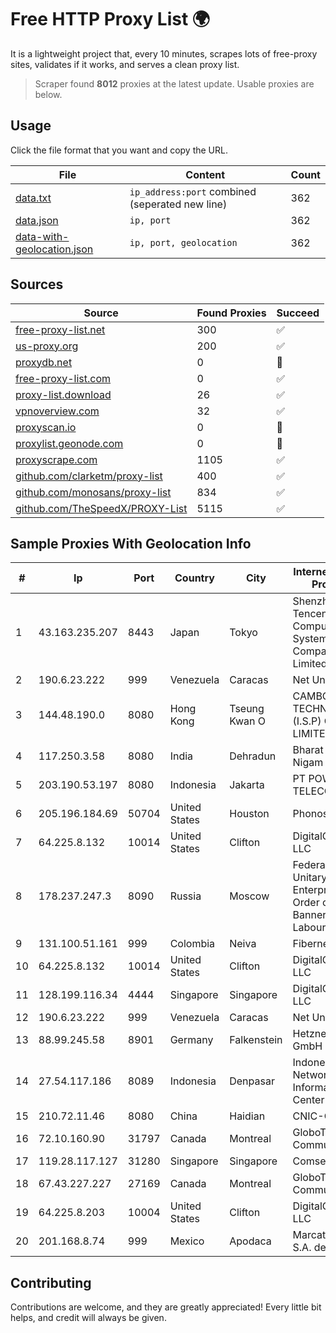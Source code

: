 
# Free HTTP Proxy List 🌍

It is a lightweight project that, every 10 minutes, scrapes lots of free-proxy sites, validates if it works, and serves a clean proxy list.


> Scraper found **8012** proxies at the latest update. Usable proxies are below.

## Usage

Click the file format that you want and copy the URL.


|File|Content|Count|
|----|-------|-----|
|[data.txt](https://raw.githubusercontent.com/themiralay/Proxy-List-World/master/data.txt)|`ip_address:port` combined (seperated new line)|362|
|[data.json](https://raw.githubusercontent.com/themiralay/Proxy-List-World/master/data.json)|`ip, port`|362|
|[data-with-geolocation.json](https://raw.githubusercontent.com/themiralay/Proxy-List-World/master/data-with-geolocation.json)|`ip, port, geolocation`|362|

## Sources

|Source|Found Proxies|Succeed|
|------|-------------|-------|
|[free-proxy-list.net](https://free-proxy-list.net)|300|✅|
|[us-proxy.org](https://www.us-proxy.org)|200|✅|
|[proxydb.net](http://proxydb.net)|0|🚫|
|[free-proxy-list.com](https://free-proxy-list.com/?page=&port=&type%5B%5D=http&type%5B%5D=https&up_time=0&search=Search)|0|✅|
|[proxy-list.download](https://www.proxy-list.download/HTTP)|26|✅|
|[vpnoverview.com](https://vpnoverview.com/privacy/anonymous-browsing/free-proxy-servers)|32|✅|
|[proxyscan.io](https://www.proxyscan.io)|0|🚫|
|[proxylist.geonode.com](https://proxylist.geonode.com/api/proxy-list?limit=300&page=1&sort_by=lastChecked&sort_type=desc&protocols=http,https)|0|🚫|
|[proxyscrape.com](https://api.proxyscrape.com/v2/?request=displayproxies&protocol=http&timeout=10000&country=all&ssl=all&anonymity=all)|1105|✅|
|[github.com/clarketm/proxy-list](https://raw.githubusercontent.com/clarketm/proxy-list/master/proxy-list-raw.txt)|400|✅|
|[github.com/monosans/proxy-list](https://raw.githubusercontent.com/monosans/proxy-list/main/proxies/http.txt)|834|✅|
|[github.com/TheSpeedX/PROXY-List](https://raw.githubusercontent.com/TheSpeedX/PROXY-List/master/http.txt)|5115|✅|


## Sample Proxies With Geolocation Info

|#|Ip|Port|Country|City|Internet Service Provider|
|-|--|----|-------|----|-------------------------|
|1|43.163.235.207|8443|Japan|Tokyo|Shenzhen Tencent Computer Systems Company Limited|
|2|190.6.23.222|999|Venezuela|Caracas|Net Uno|
|3|144.48.190.0|8080|Hong Kong|Tseung Kwan O|CAMBO (HK) TECHNOLOGY (I.S.P) CO., LIMITED|
|4|117.250.3.58|8080|India|Dehradun|Bharat Sanchar Nigam Ltd|
|5|203.190.53.197|8080|Indonesia|Jakarta|PT POWER TELECOM|
|6|205.196.184.69|50704|United States|Houston|Phonoscope|
|7|64.225.8.132|10014|United States|Clifton|DigitalOcean, LLC|
|8|178.237.247.3|8090|Russia|Moscow|Federal State Unitary Enterprise of the Order of the Red Banner of Labour "Russ|
|9|131.100.51.161|999|Colombia|Neiva|Fibernet TV SAS|
|10|64.225.8.132|10014|United States|Clifton|DigitalOcean, LLC|
|11|128.199.116.34|4444|Singapore|Singapore|DigitalOcean, LLC|
|12|190.6.23.222|999|Venezuela|Caracas|Net Uno|
|13|88.99.245.58|8901|Germany|Falkenstein|Hetzner Online GmbH|
|14|27.54.117.186|8089|Indonesia|Denpasar|Indonesia Network Information Center|
|15|210.72.11.46|8080|China|Haidian|CNIC-CAS|
|16|72.10.160.90|31797|Canada|Montreal|GloboTech Communications|
|17|119.28.117.127|31280|Singapore|Singapore|ComsenzNet|
|18|67.43.227.227|27169|Canada|Montreal|GloboTech Communications|
|19|64.225.8.203|10004|United States|Clifton|DigitalOcean, LLC|
|20|201.168.8.74|999|Mexico|Apodaca|Marcatel Com, S.A. de C.V.|



## Contributing

Contributions are welcome, and they are greatly appreciated! Every
little bit helps, and credit will always be given.

